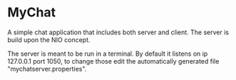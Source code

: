 # MyChat
A simple chat application that includes both server and client. The server is build upon the NIO concept. 

The server is meant to be run in a terminal. By default it listens on ip 127.0.0.1 port 1050, 
to change those edit the automatically generated file "mychatserver.properties".
